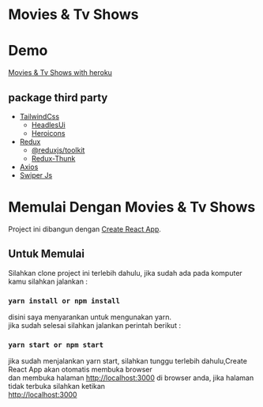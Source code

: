 
# Movies & Tv Shows

# Demo
<a href="#" target="_blank">
    Movies & Tv Shows with heroku
</a>

## package third party

- [TailwindCss](#TailwindCss)
    - <a href="https://headlessui.dev/">HeadlesUi</a>
    - <a href="https://heroicons.com/">Heroicons</a>
- [Redux](#Redux)
    - [@reduxjs/toolkit](@reduxjs/toolkit)
    - <a href="https://redux-saga.js.org/">Redux-Thunk</a>
- <a href="https://www.typescriptlang.org/">Axios</a>
- <a href="https://www.typescriptlang.org/">Swiper Js</a>



# Memulai Dengan Movies & Tv Shows

Project ini dibangun dengan [Create React App](https://github.com/facebook/create-react-app).

## Untuk Memulai

Silahkan clone project ini terlebih dahulu, jika sudah ada pada komputer kamu silahkan jalankan :

### `yarn install or npm install`

disini saya menyarankan untuk mengunakan yarn.\
jika sudah selesai silahkan jalankan perintah berikut :

### `yarn start or npm start`

jika sudah menjalankan yarn start, silahkan tunggu terlebih dahulu,Create React App akan otomatis membuka browser\
dan membuka halaman [http://localhost:3000](http://localhost:3000) di browser anda, jika halaman tidak terbuka silahkan ketikan\
[http://localhost:3000](http://localhost:3000)




